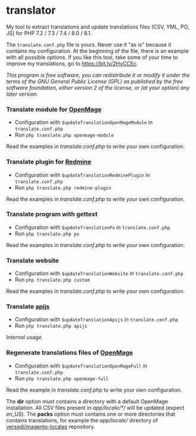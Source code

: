 # translator

My tool to extract translations and update translations files (CSV, YML, PO, JS) for PHP 7.2 / 7.3 / 7.4 / 8.0 / 8.1.

The `translate.conf.php` file is yours. Never use it "as is" because it contains my configuration. At the beginning of the file, there is an example with all possible options. If you like this tool, take some of your time to improve my translations, go to https://bit.ly/2HyCCEc.

_This program is free software, you can redistribute it or modify it under the terms of the GNU General Public License (GPL) as published by the free software foundation, either version 2 of the license, or (at your option) any later version._

### Translate module for [OpenMage](https://github.com/OpenMage/magento-lts)

 * Configuration with `$updateTranslationOpenMageModule` in `translate.conf.php`
 * Run `php translate.php openmage-module`

Read the examples in _translate.conf.php_ to write your own configuration.

### Translate plugin for [Redmine](https://github.com/redmine/redmine)

 * Configuration with `$updateTranslationRedminePlugin` in `translate.conf.php`
 * Run `php translate.php redmine-plugin`

Read the examples in _translate.conf.php_ to write your own configuration.

### Translate program with gettext

 * Configuration with `$updateTranslationPo` in `translate.conf.php`
 * Run `php translate.php po`

Read the examples in _translate.conf.php_ to write your own configuration.

### Translate website

 * Configuration with `$updateTranslationWebsite` in `translate.conf.php`
 * Run `php translate.php custom`

Read the examples in _translate.conf.php_ to write your own configuration.

### Translate [apijs](https://github.com/luigifab/apijs)

 * Configuration with `$updateTranslationApijs` in `translate.conf.php`
 * Run `php translate.php apijs`

_Internal usage._

### Regenerate translations files of [OpenMage](https://github.com/OpenMage/magento-lts)

 * Configuration with `$updateTranslationOpenMageFull` in `translate.conf.php`
 * Run `php translate.php openmage-full`

Read the example in _translate.conf.php_ to write your own configuration.

The **dir** option must contains a directory with a default OpenMage installation. All CSV files present in _app/locale/*/_ will be updated (expect *en_US*). The **packs** option must contains one or more directories that contains translations, for example the _app/locale/_ directory of [versedi/magento-locales](https://github.com/versedi/Magento-Locales) repository.
